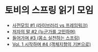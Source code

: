 # 토비의 스프링 읽기 모임

- [사전모임 #1 (라이브러리 vs 프레임워크)](https://velog.io/@joosing/%ED%86%A0%EB%B9%84%EC%9D%98-%EC%8A%A4%ED%94%84%EB%A7%81-%EC%82%AC%EC%A0%84%EB%AA%A8%EC%9E%84-1-%EB%9D%BC%EC%9D%B4%EB%B8%8C%EB%9F%AC%EB%A6%AC-vs-%ED%94%84%EB%A0%88%EC%9E%84%EC%9B%8C%ED%81%AC)
- [저자의 말 #2 (누군가를 고민하며)](https://velog.io/@joosing/%ED%86%A0%EB%B9%84%EC%9D%98-%EC%8A%A4%ED%94%84%EB%A7%81-%EC%8A%A4%ED%84%B0%EB%94%94)
- [들어가며 #3 (몸소 실천하는 스프링)](https://velog.io/@joosing/follow-toby-spring-intro)
- [Vol. 1 시작하며 #4 (객체지향의 기본으로)](https://velog.io/@joosing/follow-toby-spring-vol1-start)
